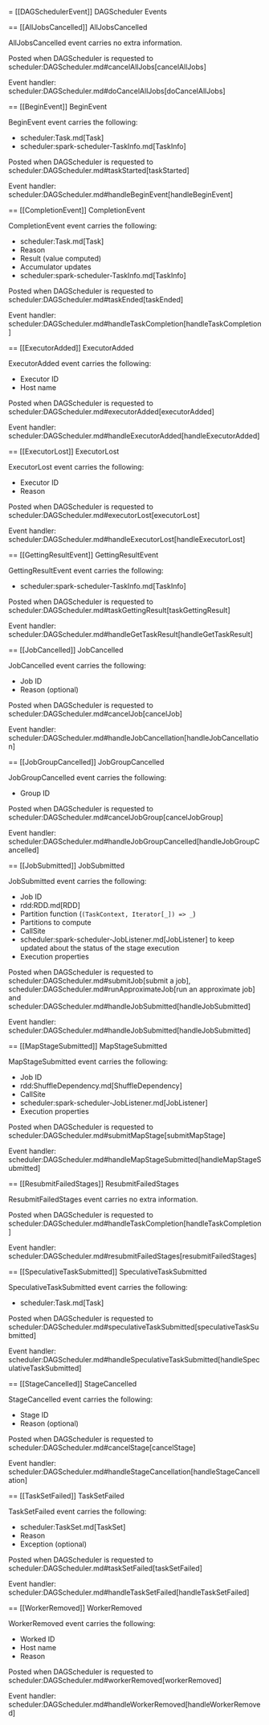 = [[DAGSchedulerEvent]] DAGScheduler Events

== [[AllJobsCancelled]] AllJobsCancelled

AllJobsCancelled event carries no extra information.

Posted when DAGScheduler is requested to scheduler:DAGScheduler.md#cancelAllJobs[cancelAllJobs]

Event handler: scheduler:DAGScheduler.md#doCancelAllJobs[doCancelAllJobs]

== [[BeginEvent]] BeginEvent

BeginEvent event carries the following:

* scheduler:Task.md[Task]
* scheduler:spark-scheduler-TaskInfo.md[TaskInfo]

Posted when DAGScheduler is requested to scheduler:DAGScheduler.md#taskStarted[taskStarted]

Event handler: scheduler:DAGScheduler.md#handleBeginEvent[handleBeginEvent]

== [[CompletionEvent]] CompletionEvent

CompletionEvent event carries the following:

* scheduler:Task.md[Task]
* Reason
* Result (value computed)
* Accumulator updates
* scheduler:spark-scheduler-TaskInfo.md[TaskInfo]

Posted when DAGScheduler is requested to scheduler:DAGScheduler.md#taskEnded[taskEnded]

Event handler: scheduler:DAGScheduler.md#handleTaskCompletion[handleTaskCompletion]

== [[ExecutorAdded]] ExecutorAdded

ExecutorAdded event carries the following:

* Executor ID
* Host name

Posted when DAGScheduler is requested to scheduler:DAGScheduler.md#executorAdded[executorAdded]

Event handler: scheduler:DAGScheduler.md#handleExecutorAdded[handleExecutorAdded]

== [[ExecutorLost]] ExecutorLost

ExecutorLost event carries the following:

* Executor ID
* Reason

Posted when DAGScheduler is requested to scheduler:DAGScheduler.md#executorLost[executorLost]

Event handler: scheduler:DAGScheduler.md#handleExecutorLost[handleExecutorLost]

== [[GettingResultEvent]] GettingResultEvent

GettingResultEvent event carries the following:

* scheduler:spark-scheduler-TaskInfo.md[TaskInfo]

Posted when DAGScheduler is requested to scheduler:DAGScheduler.md#taskGettingResult[taskGettingResult]

Event handler: scheduler:DAGScheduler.md#handleGetTaskResult[handleGetTaskResult]

== [[JobCancelled]] JobCancelled

JobCancelled event carries the following:

* Job ID
* Reason (optional)

Posted when DAGScheduler is requested to scheduler:DAGScheduler.md#cancelJob[cancelJob]

Event handler: scheduler:DAGScheduler.md#handleJobCancellation[handleJobCancellation]

== [[JobGroupCancelled]] JobGroupCancelled

JobGroupCancelled event carries the following:

* Group ID

Posted when DAGScheduler is requested to scheduler:DAGScheduler.md#cancelJobGroup[cancelJobGroup]

Event handler: scheduler:DAGScheduler.md#handleJobGroupCancelled[handleJobGroupCancelled]

== [[JobSubmitted]] JobSubmitted

JobSubmitted event carries the following:

* Job ID
* rdd:RDD.md[RDD]
* Partition function (`(TaskContext, Iterator[_]) => _`)
* Partitions to compute
* CallSite
* scheduler:spark-scheduler-JobListener.md[JobListener] to keep updated about the status of the stage execution
* Execution properties

Posted when DAGScheduler is requested to scheduler:DAGScheduler.md#submitJob[submit a job], scheduler:DAGScheduler.md#runApproximateJob[run an approximate job] and scheduler:DAGScheduler.md#handleJobSubmitted[handleJobSubmitted]

Event handler: scheduler:DAGScheduler.md#handleJobSubmitted[handleJobSubmitted]

== [[MapStageSubmitted]] MapStageSubmitted

MapStageSubmitted event carries the following:

* Job ID
* rdd:ShuffleDependency.md[ShuffleDependency]
* CallSite
* scheduler:spark-scheduler-JobListener.md[JobListener]
* Execution properties

Posted when DAGScheduler is requested to scheduler:DAGScheduler.md#submitMapStage[submitMapStage]

Event handler: scheduler:DAGScheduler.md#handleMapStageSubmitted[handleMapStageSubmitted]

== [[ResubmitFailedStages]] ResubmitFailedStages

ResubmitFailedStages event carries no extra information.

Posted when DAGScheduler is requested to scheduler:DAGScheduler.md#handleTaskCompletion[handleTaskCompletion]

Event handler: scheduler:DAGScheduler.md#resubmitFailedStages[resubmitFailedStages]

== [[SpeculativeTaskSubmitted]] SpeculativeTaskSubmitted

SpeculativeTaskSubmitted event carries the following:

* scheduler:Task.md[Task]

Posted when DAGScheduler is requested to scheduler:DAGScheduler.md#speculativeTaskSubmitted[speculativeTaskSubmitted]

Event handler: scheduler:DAGScheduler.md#handleSpeculativeTaskSubmitted[handleSpeculativeTaskSubmitted]

== [[StageCancelled]] StageCancelled

StageCancelled event carries the following:

* Stage ID
* Reason (optional)

Posted when DAGScheduler is requested to scheduler:DAGScheduler.md#cancelStage[cancelStage]

Event handler: scheduler:DAGScheduler.md#handleStageCancellation[handleStageCancellation]

== [[TaskSetFailed]] TaskSetFailed

TaskSetFailed event carries the following:

* scheduler:TaskSet.md[TaskSet]
* Reason
* Exception (optional)

Posted when DAGScheduler is requested to scheduler:DAGScheduler.md#taskSetFailed[taskSetFailed]

Event handler: scheduler:DAGScheduler.md#handleTaskSetFailed[handleTaskSetFailed]

== [[WorkerRemoved]] WorkerRemoved

WorkerRemoved event carries the following:

* Worked ID
* Host name
* Reason

Posted when DAGScheduler is requested to scheduler:DAGScheduler.md#workerRemoved[workerRemoved]

Event handler: scheduler:DAGScheduler.md#handleWorkerRemoved[handleWorkerRemoved]
